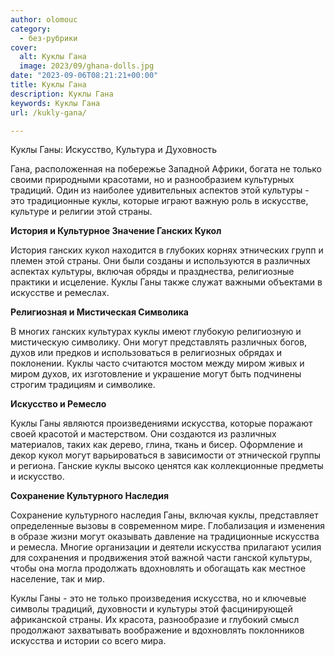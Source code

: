 ```yaml
---
author: olomouc
category:
  - без-рубрики
cover:
  alt: Куклы Гана
  image: 2023/09/ghana-dolls.jpg
date: "2023-09-06T08:21:21+00:00"
title: Куклы Гана
description: Куклы Гана
keywords: Куклы Гана
url: /kukly-gana/

---
```

Куклы Ганы: Искусство, Культура и Духовность

Гана, расположенная на побережье Западной Африки, богата не только своими природными красотами, но и разнообразием культурных традиций. Один из наиболее удивительных аспектов этой культуры \- это традиционные куклы, которые играют важную роль в искусстве, культуре и религии этой страны.

**История и Культурное Значение Ганских Кукол**

История ганских кукол находится в глубоких корнях этнических групп и племен этой страны. Они были созданы и используются в различных аспектах культуры, включая обряды и празднества, религиозные практики и исцеление. Куклы Ганы также служат важными объектами в искусстве и ремеслах.

**Религиозная и Мистическая Символика**

В многих ганских культурах куклы имеют глубокую религиозную и мистическую символику. Они могут представлять различных богов, духов или предков и использоваться в религиозных обрядах и поклонении. Куклы часто считаются мостом между миром живых и миром духов, их изготовление и украшение могут быть подчинены строгим традициям и символике.

**Искусство и Ремесло**

Куклы Ганы являются произведениями искусства, которые поражают своей красотой и мастерством. Они создаются из различных материалов, таких как дерево, глина, ткань и бисер. Оформление и декор кукол могут варьироваться в зависимости от этнической группы и региона. Ганские куклы высоко ценятся как коллекционные предметы и искусство.

**Сохранение Культурного Наследия**

Сохранение культурного наследия Ганы, включая куклы, представляет определенные вызовы в современном мире. Глобализация и изменения в образе жизни могут оказывать давление на традиционные искусства и ремесла. Многие организации и деятели искусства прилагают усилия для сохранения и продвижения этой важной части ганской культуры, чтобы она могла продолжать вдохновлять и обогащать как местное население, так и мир.

Куклы Ганы \- это не только произведения искусства, но и ключевые символы традиций, духовности и культуры этой фасцинирующей африканской страны. Их красота, разнообразие и глубокий смысл продолжают захватывать воображение и вдохновлять поклонников искусства и истории со всего мира.
